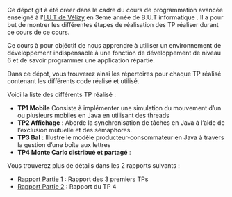 Ce dépot git à été creer dans le cadre du cours de programmation avancée enseigné à l'[I.U.T  de Vélizy](https://www.iut-velizy-rambouillet.uvsq.fr/) en 3eme année de B.U.T informatique . Il a pour but de montrer les différentes étapes de réalisation des TP réaliser durant ce cours de ce cours.

Ce cours à pour objéctif de nous apprendre à utiliser un environnement de développement indispensable à une fonction de développement de niveau 6 et de savoir programmer une application répartie.

Dans ce dépot, vous trouverez ainsi les répertoires pour chaque TP réalisé contenant les différents code réalisé et utilisé.

Voici la liste des différents TP réalisé :
- **TP1 Mobile** Consiste à implémenter une simulation du mouvement d’un ou plusieurs mobiles en Java en utilisant des threads
- **TP2 Affichage** : Aborde la synchronisation de tâches en Java à l’aide de l’exclusion mutuelle et des sémaphores.
- **TP3 Bal** : Illustre le modèle producteur-consommateur en Java à travers la gestion d’une boîte aux lettres
- **TP4 Monte Carlo distribué et partagé** :

Vous trouverez plus de détails dans les 2 rapports suivants :
- [Rapport Partie 1](Rapport_Partie_1.md) : Rapport des 3 premiers TPs 
- [Rapport Partie 2](Rapport_Partie_2.md) : Rapport du TP 4